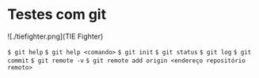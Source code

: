 # Testes com git

![./tiefighter.png](TIE Fighter)

```$ git help```
```$ git help <comando>```
```$ git init```
```$ git status```
```$ git log```
```$ git commit```
```$ git remote -v```
```$ git remote add origin <endereço repositório remoto>```
